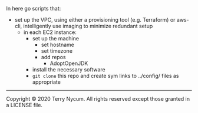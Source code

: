 In here go scripts that:
- set up the VPC, using either a provisioning tool (e.g. Terraform) or aws-cli, intelligently use imaging to minimize redundant setup
    - in each EC2 instance:
        - set up the machine
            - set hostname
            - set timezone
            - add repos
                - AdoptOpenJDK
        - install the necessary software
        - `git clone` this repo and create sym links to ../config/ files as appropriate

---
Copyright © 2020 Terry Nycum. All rights reserved except those granted in a LICENSE file.
